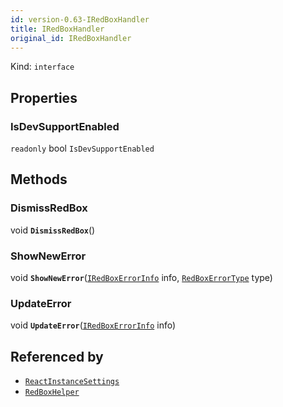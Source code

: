 ```yaml
---
id: version-0.63-IRedBoxHandler
title: IRedBoxHandler
original_id: IRedBoxHandler
---
```


Kind: `interface`



## Properties
### IsDevSupportEnabled
`readonly`  bool `IsDevSupportEnabled`



## Methods
### DismissRedBox
void **`DismissRedBox`**()



### ShowNewError
void **`ShowNewError`**([`IRedBoxErrorInfo`](IRedBoxErrorInfo) info, [`RedBoxErrorType`](RedBoxErrorType) type)



### UpdateError
void **`UpdateError`**([`IRedBoxErrorInfo`](IRedBoxErrorInfo) info)






## Referenced by
- [`ReactInstanceSettings`](ReactInstanceSettings)
- [`RedBoxHelper`](RedBoxHelper)
